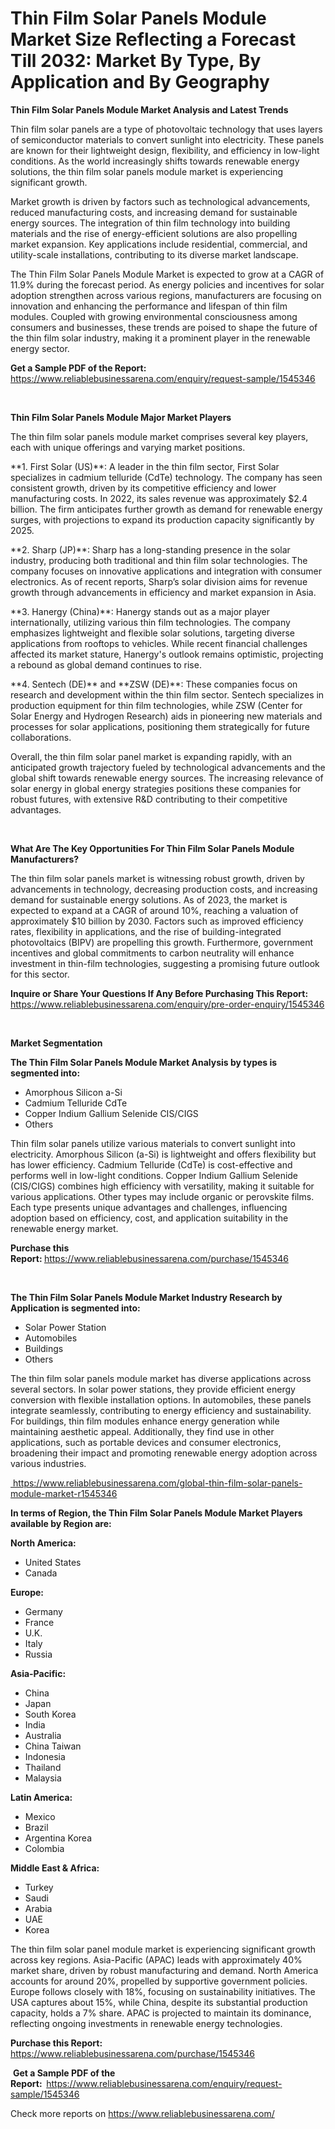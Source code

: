 <p><h1>Thin Film Solar Panels Module Market Size Reflecting a Forecast Till 2032: Market By Type, By Application and By Geography</h1></p><p><strong>Thin Film Solar Panels Module Market Analysis and Latest Trends</strong></p>
<p><p>Thin film solar panels are a type of photovoltaic technology that uses layers of semiconductor materials to convert sunlight into electricity. These panels are known for their lightweight design, flexibility, and efficiency in low-light conditions. As the world increasingly shifts towards renewable energy solutions, the thin film solar panels module market is experiencing significant growth.</p><p>Market growth is driven by factors such as technological advancements, reduced manufacturing costs, and increasing demand for sustainable energy sources. The integration of thin film technology into building materials and the rise of energy-efficient solutions are also propelling market expansion. Key applications include residential, commercial, and utility-scale installations, contributing to its diverse market landscape.</p><p>The Thin Film Solar Panels Module Market is expected to grow at a CAGR of 11.9% during the forecast period. As energy policies and incentives for solar adoption strengthen across various regions, manufacturers are focusing on innovation and enhancing the performance and lifespan of thin film modules. Coupled with growing environmental consciousness among consumers and businesses, these trends are poised to shape the future of the thin film solar industry, making it a prominent player in the renewable energy sector.</p></p>
<p><strong>Get a Sample PDF of the Report:&nbsp;</strong> <a href="https://www.reliablebusinessarena.com/enquiry/request-sample/1545346?utm_campaign=2483&utm_medium=2&utm_source=Github&utm_content=ia&utm_term=14022025&utm_id=thin-film-solar-panels-module">https://www.reliablebusinessarena.com/enquiry/request-sample/1545346</a></p>
<p>&nbsp;</p>
<p><strong>Thin Film Solar Panels Module Major Market Players</strong></p>
<p><p>The thin film solar panels module market comprises several key players, each with unique offerings and varying market positions. </p><p>**1. First Solar (US)**: A leader in the thin film sector, First Solar specializes in cadmium telluride (CdTe) technology. The company has seen consistent growth, driven by its competitive efficiency and lower manufacturing costs. In 2022, its sales revenue was approximately $2.4 billion. The firm anticipates further growth as demand for renewable energy surges, with projections to expand its production capacity significantly by 2025.</p><p>**2. Sharp (JP)**: Sharp has a long-standing presence in the solar industry, producing both traditional and thin film solar technologies. The company focuses on innovative applications and integration with consumer electronics. As of recent reports, Sharp’s solar division aims for revenue growth through advancements in efficiency and market expansion in Asia.</p><p>**3. Hanergy (China)**: Hanergy stands out as a major player internationally, utilizing various thin film technologies. The company emphasizes lightweight and flexible solar solutions, targeting diverse applications from rooftops to vehicles. While recent financial challenges affected its market stature, Hanergy's outlook remains optimistic, projecting a rebound as global demand continues to rise.</p><p>**4. Sentech (DE)** and **ZSW (DE)**: These companies focus on research and development within the thin film sector. Sentech specializes in production equipment for thin film technologies, while ZSW (Center for Solar Energy and Hydrogen Research) aids in pioneering new materials and processes for solar applications, positioning them strategically for future collaborations.</p><p>Overall, the thin film solar panel market is expanding rapidly, with an anticipated growth trajectory fueled by technological advancements and the global shift towards renewable energy sources. The increasing relevance of solar energy in global energy strategies positions these companies for robust futures, with extensive R&D contributing to their competitive advantages.</p></p>
<p>&nbsp;</p>
<p><strong>What Are The Key Opportunities For Thin Film Solar Panels Module Manufacturers?</strong></p>
<p><p>The thin film solar panels market is witnessing robust growth, driven by advancements in technology, decreasing production costs, and increasing demand for sustainable energy solutions. As of 2023, the market is expected to expand at a CAGR of around 10%, reaching a valuation of approximately $10 billion by 2030. Factors such as improved efficiency rates, flexibility in applications, and the rise of building-integrated photovoltaics (BIPV) are propelling this growth. Furthermore, government incentives and global commitments to carbon neutrality will enhance investment in thin-film technologies, suggesting a promising future outlook for this sector.</p></p>
<p><strong>Inquire or Share Your Questions If Any Before Purchasing This Report:</strong> <a href="https://www.reliablebusinessarena.com/enquiry/pre-order-enquiry/1545346?utm_campaign=2483&utm_medium=2&utm_source=Github&utm_content=ia&utm_term=14022025&utm_id=thin-film-solar-panels-module">https://www.reliablebusinessarena.com/enquiry/pre-order-enquiry/1545346</a></p>
<p>&nbsp;</p>
<p><strong>Market Segmentation</strong></p>
<p><strong>The Thin Film Solar Panels Module Market Analysis by types is segmented into:</strong></p>
<p><ul><li>Amorphous Silicon a-Si</li><li>Cadmium Telluride CdTe</li><li>Copper Indium Gallium Selenide CIS/CIGS</li><li>Others</li></ul></p>
<p><p>Thin film solar panels utilize various materials to convert sunlight into electricity. Amorphous Silicon (a-Si) is lightweight and offers flexibility but has lower efficiency. Cadmium Telluride (CdTe) is cost-effective and performs well in low-light conditions. Copper Indium Gallium Selenide (CIS/CIGS) combines high efficiency with versatility, making it suitable for various applications. Other types may include organic or perovskite films. Each type presents unique advantages and challenges, influencing adoption based on efficiency, cost, and application suitability in the renewable energy market.</p></p>
<p><strong>Purchase this Report:&nbsp;</strong><a href="https://www.reliablebusinessarena.com/purchase/1545346?utm_campaign=2483&utm_medium=2&utm_source=Github&utm_content=ia&utm_term=14022025&utm_id=thin-film-solar-panels-module">https://www.reliablebusinessarena.com/purchase/1545346</a></p>
<p>&nbsp;</p>
<p><strong>The Thin Film Solar Panels Module Market Industry Research by Application is segmented into:</strong></p>
<p><ul><li>Solar Power Station</li><li>Automobiles</li><li>Buildings</li><li>Others</li></ul></p>
<p><p>The thin film solar panels module market has diverse applications across several sectors. In solar power stations, they provide efficient energy conversion with flexible installation options. In automobiles, these panels integrate seamlessly, contributing to energy efficiency and sustainability. For buildings, thin film modules enhance energy generation while maintaining aesthetic appeal. Additionally, they find use in other applications, such as portable devices and consumer electronics, broadening their impact and promoting renewable energy adoption across various industries.</p></p>
<p><a href="https://www.reliablebusinessarena.com/global-thin-film-solar-panels-module-market-r1545346?utm_campaign=2483&utm_medium=2&utm_source=Github&utm_content=ia&utm_term=14022025&utm_id=thin-film-solar-panels-module">&nbsp;https://www.reliablebusinessarena.com/global-thin-film-solar-panels-module-market-r1545346</a></p>
<p><strong>In terms of Region, the Thin Film Solar Panels Module Market Players available by Region are:</strong></p>
<p>
    <p> <strong> North America: </strong>
        <ul>
            <li>United States</li>
            <li>Canada</li>
        </ul>
        </p> 
    <p> <strong> Europe: </strong>
        <ul>
            <li>Germany</li>
            <li>France</li>
            <li>U.K.</li>
            <li>Italy</li>
            <li>Russia</li>
        </ul>
        </p> 
    <p> <strong> Asia-Pacific: </strong>
        <ul>
            <li>China</li>
            <li>Japan</li>
            <li>South Korea</li>
            <li>India</li>
            <li>Australia</li>
            <li>China Taiwan</li>
            <li>Indonesia</li>
            <li>Thailand</li>
            <li>Malaysia</li>
        </ul>
        </p> 
    <p> <strong> Latin America: </strong>
        <ul>
            <li>Mexico</li>
            <li>Brazil</li>
            <li>Argentina Korea</li>
            <li>Colombia</li>
        </ul>
        </p> 
    <p> <strong> Middle East & Africa: </strong>
        <ul>
            <li>Turkey</li>
            <li>Saudi</li>
            <li>Arabia</li>
            <li>UAE</li>
            <li>Korea</li>
        </ul>
    </p>
    </p>
<p><p>The thin film solar panel module market is experiencing significant growth across key regions. Asia-Pacific (APAC) leads with approximately 40% market share, driven by robust manufacturing and demand. North America accounts for around 20%, propelled by supportive government policies. Europe follows closely with 18%, focusing on sustainability initiatives. The USA captures about 15%, while China, despite its substantial production capacity, holds a 7% share. APAC is projected to maintain its dominance, reflecting ongoing investments in renewable energy technologies.</p></p>
<p><strong>Purchase this Report: </strong><a href="https://www.reliablebusinessarena.com/purchase/1545346?utm_campaign=2483&utm_medium=2&utm_source=Github&utm_content=ia&utm_term=14022025&utm_id=thin-film-solar-panels-module">https://www.reliablebusinessarena.com/purchase/1545346</a></p>
<p>&nbsp;<strong>Get a Sample PDF of the Report:&nbsp;&nbsp;</strong><a href="https://www.reliablebusinessarena.com/enquiry/request-sample/1545346?utm_campaign=2483&utm_medium=2&utm_source=Github&utm_content=ia&utm_term=14022025&utm_id=thin-film-solar-panels-module">https://www.reliablebusinessarena.com/enquiry/request-sample/1545346</a></p>
<p><strong></strong></p>
<p>Check more reports on <a href="https://www.reliablebusinessarena.com/?utm_campaign=2483&utm_medium=2&utm_source=Github&utm_content=ia&utm_term=14022025&utm_id=thin-film-solar-panels-module">https://www.reliablebusinessarena.com/</a></p>